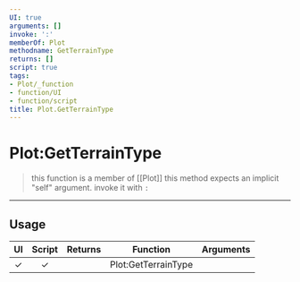 ```yaml
---
UI: true
arguments: []
invoke: ':'
memberOf: Plot
methodname: GetTerrainType
returns: []
script: true
tags:
- Plot/_function
- function/UI
- function/script
title: Plot.GetTerrainType
---
```

# Plot:GetTerrainType
> this function is a member of [[Plot]]
> this method expects an implicit "self" argument. invoke it with `:`
-----
## Usage
|  UI | Script | Returns | Function | Arguments |
|:---:|:------:|-------:|:--------:|:---------|
|✓|✓||Plot:GetTerrainType||
